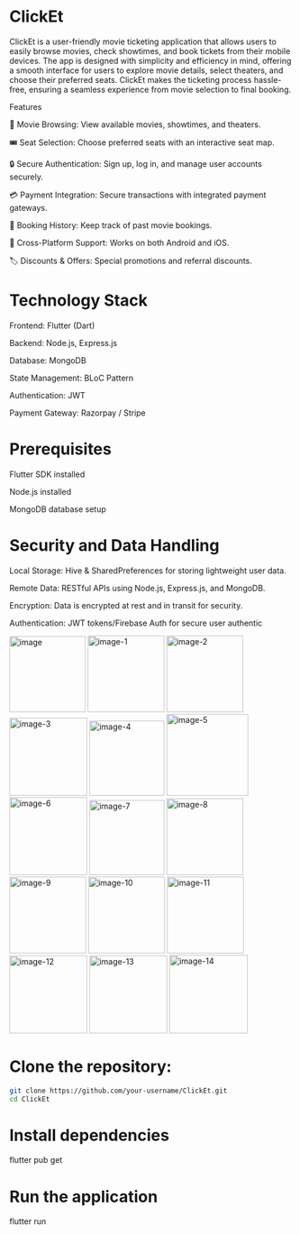 # ClickEt

ClickEt is a user-friendly movie ticketing application that allows users to easily browse movies, check showtimes, and book tickets from their mobile devices. The app is designed with simplicity and efficiency in mind, offering a smooth interface for users to explore movie details, select theaters, and choose their preferred seats. ClickEt makes the ticketing process hassle-free, ensuring a seamless experience from movie selection to final booking.

Features

📌 Movie Browsing: View available movies, showtimes, and theaters.

🎟️ Seat Selection: Choose preferred seats with an interactive seat map.

🔒 Secure Authentication: Sign up, log in, and manage user accounts securely.

💳 Payment Integration: Secure transactions with integrated payment gateways.

🔄 Booking History: Keep track of past movie bookings.

📱 Cross-Platform Support: Works on both Android and iOS.

🏷️ Discounts & Offers: Special promotions and referral discounts.

# Technology Stack

Frontend: Flutter (Dart)

Backend: Node.js, Express.js

Database: MongoDB

State Management: BLoC Pattern

Authentication: JWT

Payment Gateway: Razorpay / Stripe

# Prerequisites

Flutter SDK installed

Node.js installed

MongoDB database setup

# Security and Data Handling

Local Storage: Hive & SharedPreferences for storing lightweight user data.

Remote Data: RESTful APIs using Node.js, Express.js, and MongoDB.

Encryption: Data is encrypted at rest and in transit for security.

Authentication: JWT tokens/Firebase Auth for secure user authentic

<img width="135" alt="image" src="https://github.com/user-attachments/assets/fcb7b8c6-bd57-4166-8f4e-ec71f04f0405" />
<img width="136" alt="image-1" src="https://github.com/user-attachments/assets/038d0800-5abc-40b0-9248-e74fbb542d8f" />
<img width="136" alt="image-2" src="https://github.com/user-attachments/assets/f882cbd0-7dfe-425f-b678-852a8276d9cc" />
<img width="138" alt="image-3" src="https://github.com/user-attachments/assets/09413481-c2b2-4a4f-b57a-025d35913a48" />
<img width="133" alt="image-4" src="https://github.com/user-attachments/assets/79fa97c5-7103-43eb-b100-4b227067a4c2" />
<img width="145" alt="image-5" src="https://github.com/user-attachments/assets/3c8eeda5-b5e3-43c6-987e-2bef6ecf1b59" />
<img width="138" alt="image-6" src="https://github.com/user-attachments/assets/7743115e-d9ef-4949-bda2-dd6076141f2b" />
<img width="133" alt="image-7" src="https://github.com/user-attachments/assets/bdf61ce4-97c4-44aa-ba1b-81d4bf5567d7" />
<img width="136" alt="image-8" src="https://github.com/user-attachments/assets/d1ccf586-606a-4237-b45c-5cf0f8db00eb" />
<img width="136" alt="image-9" src="https://github.com/user-attachments/assets/246bb832-acc6-472e-a404-a63ede7ecc0b" />
<img width="136" alt="image-10" src="https://github.com/user-attachments/assets/8d534e98-816d-4f8f-9323-8855627c6a24" />
<img width="136" alt="image-11" src="https://github.com/user-attachments/assets/61445db1-8027-49dd-8b03-8c427aecc842" />
<img width="138" alt="image-12" src="https://github.com/user-attachments/assets/9070fb42-eeb8-4ae9-a50e-9dd67d4c21ce" />
<img width="138" alt="image-13" src="https://github.com/user-attachments/assets/65979221-0cf9-4841-9a6f-f7e082462ecb" />
<img width="139" alt="image-14" src="https://github.com/user-attachments/assets/4ec1aa56-7bf0-47e2-aebc-6b8735c06190" />

# Clone the repository:
```bash
git clone https://github.com/your-username/ClickEt.git
cd ClickEt
```

# Install dependencies

flutter pub get

# Run the application

flutter run